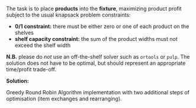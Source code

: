 The task is to place **products** into the **fixture**, maximizing product profit subject to the usual knapsack problem constraints:

-   **0/1 constraint:** there must be either zero or one of each product on the shelves
-   **shelf capacity constraint:** the sum of the product widths must not exceed the shelf width

**N.B.** please do *not* use an off-the-shelf solver such as `ortools` or `pulp`.
The solution does not have to be optimal, but should represent an appropriate time/profit trade-off.

**Solution:**

Greedy Round Robin Algorithm implementation with two additional steps of optimisation (item exchanges and rearranging).
